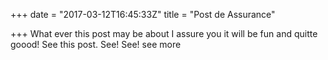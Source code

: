 +++
date = "2017-03-12T16:45:33Z"
title = "Post de Assurance"

+++
What ever this post may be about I assure you it will be fun and quitte goood! See this post. See! See! see more